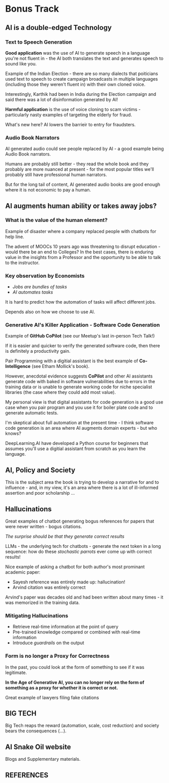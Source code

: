 # Bonus Track 

## AI is a double-edged Technology

### Text to Speech Generation

**Good application** was the use of AI to generate speech in a language you're not fluent in - the AI both translates the text and generates speech to sound like you.

Example of the Indian Election - there are so many dialects that poiticians used text to speech to create campaign broadcasts in multiple languages (including those they weren't fluent in) with their own cloned voice.

Interestingly, Karthik had been in India during the Election campaign and said there was a lot of disinformation generated by AI!

**Harmful application** is the use of voice cloning to scam victims - particularly nasty examples of targeting the elderly for fraud.

What's new here? AI lowers the barrieir to entry for fraudsters.

### Audio Book Narrators

AI generated audio could see people replaced by AI - a good example being Audio Book narrators.

Humans are probably still better - they read the whole book and they probably are more nuanced at present - for the most popular titles we'll probably still have professional human narrators.

But for the long tail of content, AI generated audio books are good enough where it is not economic to pay a human.

## AI augments human ability or takes away jobs?

### What is the value of the human element?

Example of disaster where a company replaced people with chatbots for help line.

The advent of MOOCs 10 years ago was threatening to disrupt education - would there be an end to Colleges? In the best cases, there is enduring value in the insights from a Professor and the opportunity to be able to talk to the instructor.

### Key observation by Economists

- _Jobs are bundles of tasks_
- _AI automates tasks_

It is hard to predict how the automation of tasks will affect different jobs.

Depends also on how we choose to use AI.

### Generative AI's Killer Application - Software Code Generation

Example of **GitHub CoPilot** (see our Meetup's last in-person Tech Talk!)

If it is easier and quicker to verify the generated software code, then there is definitely a productivity gain.

Pair Programming with a digitial assistant is the best example of **Co-Intelligence** (see Etham Mollick's book).

However, anecdotal evidence suggests **CoPilot** and other AI assistants generate code with baked in software vulnerabilities due to errors in the training data or is unable to generate working code for niche specialist libraries (the case where they could add most value).

My personal view is that digital assistants for code generation is a good use case when you pair program and you use it for boiler plate code and to generate automatic tests.

I'm skeptical about full automation at the present time - I think software code generation is an area where AI augments domain experts - but who knows?

DeepLearning.AI have developed a Python course for beginners that assumes you'll use a digitial assistant from scratch as you learn the language.

## AI, Policy and Society

This is the subject area the book is trying to develop a narrative for and to influence - and, in my view, it's an area where there is a lot of ill-informed assertion and poor scholarship ...

## Hallucinations

Great examples of chatbot generating bogus references for papers that were never written - bogus citations.

_The surprise should be that they generate correct results_

LLMs - the underlying tech for chatbots - generate the next token in a long sequence: how do these _stochastic parrots_ ever come up with correct results!

Nice example of asking a chatbot for both author's most prominant academic paper:

- Sayesh reference was entirely made up: hallucination!
- Arvind citation was entirely correct

Arvind's paper was decades old and had been written about many times - it was memorized in the training data.

### Mitigating Hallucinations

- Retrieve real-time information at the point of query
- Pre-trained knowledge compared or combined with real-time information
- Introduce _guardrails_ on the output

### Form is no longer a Proxy for Correctness

In the past, you could look at the form of something to see if it was legitimate.

**In the Age of Generative AI, you can no longer rely on the form of something as a proxy for whether it is correct or not.**

Great example of lawyers filing fake citations

## BIG TECH

Big Tech reaps the reward (automation, scale, cost reduction) and society bears the consequences (...).

## AI Snake Oil website

Blogs and Supplementary materials.

## REFERENCES


 










